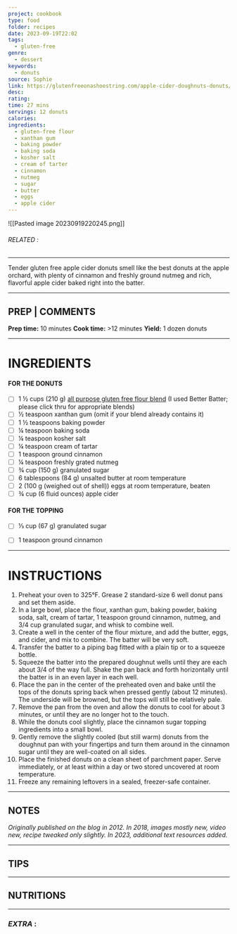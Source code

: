 ```yaml
---
project: cookbook
type: food
folder: recipes
date: 2023-09-19T22:02
tags:
  - gluten-free
genre:
  - dessert
keywords:
  - donuts
source: Sophie
link: https://glutenfreeonashoestring.com/apple-cider-doughnuts-donuts/
desc: 
rating: 
time: 27 mins
servings: 12 donuts
calories: 
ingredients:
  - gluten-free flour
  - xanthan gum
  - baking powder
  - baking soda
  - kosher salt
  - cream of tarter
  - cinnamon
  - nutmeg
  - sugar
  - butter
  - eggs
  - apple cider
---
```


![[Pasted image 20230919220245.png]]
###### *RELATED* : 
---
Tender gluten free apple cider donuts smell like the best donuts at the apple orchard, with plenty of cinnamon and freshly ground nutmeg and rich, flavorful apple cider baked right into the batter.

---
## PREP | COMMENTS

**Prep time:** 10 minutes **Cook time:** >12 minutes **Yield:** 1 dozen donuts

---
# INGREDIENTS

#### FOR THE DONUTS

- [ ] 1 ½ cups (210 g) [all purpose gluten free flour blend](https://glutenfreeonashoestring.com/all-purpose-gluten-free-flour-recipes/) (I used Better Batter; please click thru for appropriate blends)
- [ ] ½ teaspoon xanthan gum (omit if your blend already contains it)
- [ ] 1 ½ teaspoons baking powder
- [ ] ¼ teaspoon baking soda
- [ ] ¼ teaspoon kosher salt
- [ ] ¼ teaspoon cream of tartar
- [ ] 1 teaspoon ground cinnamon
- [ ] ¼ teaspoon freshly grated nutmeg
- [ ] ¾ cup (150 g) granulated sugar
- [ ] 6 tablespoons (84 g) unsalted butter at room temperature
- [ ] 2 (100 g (weighed out of shell)) eggs at room temperature, beaten
- [ ] ¾ cup (6 fluid ounces) apple cider

#### FOR THE TOPPING

- [ ] ⅓ cup (67 g) granulated sugar
- [ ] 1 teaspoon ground cinnamon
 

---
# INSTRUCTIONS

1. Preheat your oven to 325°F. Grease 2 standard-size 6 well donut pans and set them aside.
2. In a large bowl, place the flour, xanthan gum, baking powder, baking soda, salt, cream of tartar, 1 teaspoon ground cinnamon, nutmeg, and 3/4 cup granulated sugar, and whisk to combine well.
3. Create a well in the center of the flour mixture, and add the butter, eggs, and cider, and mix to combine. The batter will be very soft.
4. Transfer the batter to a piping bag fitted with a plain tip or to a squeeze bottle.
5. Squeeze the batter into the prepared doughnut wells until they are each about 3/4 of the way full. Shake the pan back and forth horizontally until the batter is in an even layer in each well.
6. Place the pan in the center of the preheated oven and bake until the tops of the donuts spring back when pressed gently (about 12 minutes). The underside will be browned, but the tops will still be relatively pale.
7. Remove the pan from the oven and allow the donuts to cool for about 3 minutes, or until they are no longer hot to the touch.
8. While the donuts cool slightly, place the cinnamon sugar topping ingredients into a small bowl.
9. Gently remove the slightly cooled (but still warm) donuts from the doughnut pan with your fingertips and turn them around in the cinnamon sugar until they are well-coated on all sides.
10. Place the finished donuts on a clean sheet of parchment paper. Serve immediately, or at least within a day or two stored uncovered at room temperature.
11. Freeze any remaining leftovers in a sealed, freezer-safe container.

---
## NOTES

_Originally published on the blog in 2012. In 2018, images mostly new, video new, recipe tweaked only slightly. In 2023, additional text resources added._

---
## TIPS



---
## NUTRITIONS



---
### *EXTRA* :




